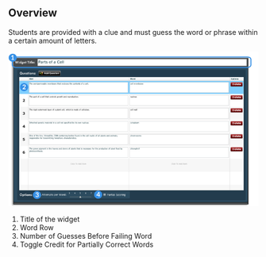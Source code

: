## Overview

Students are provided with a clue and must guess the word or phrase within a certain amount of letters.

![hangman creator screen](assets/create_widget_hangman.png "hangman creator screen")

1. Title of the widget
2. Word Row
3. Number of Guesses Before Failing Word
4. Toggle Credit for Partially Correct Words